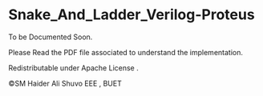 # Snake_And_Ladder_Verilog-Proteus

To be Documented Soon.

Please Read the PDF file associated to understand the implementation.

Redistributable under Apache License .

©SM Haider Ali Shuvo EEE , BUET
